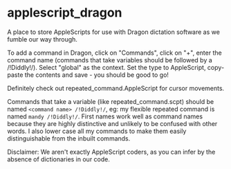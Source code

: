 # applescript_dragon
A place to store AppleScripts for use with Dragon dictation software as we fumble our way through.

To add a command in Dragon, click on "Commands", click on "+", enter the command name (commands that take variables should be followed by a /!Diddly!/). Select "global" as the context.
Set the type to AppleScript, copy-paste the contents and save - you should be good to go!

Definitely check out repeated\_command.AppleScript for cursor movements.

Commands that take a variable (like repeated\_command.scpt) should be named `<command name> /!Diddly!/`, eg: my flexible repeated command is named `mandy /!Diddly!/`. First names work well as command names because they are highly distinctive and unlikely to be confused with other words. I also  lower case all my commands to make them easily distinguishable from the inbuilt commands.

Disclaimer: We aren't exactly AppleScript coders, as you can infer by the absence of dictionaries in our code.

